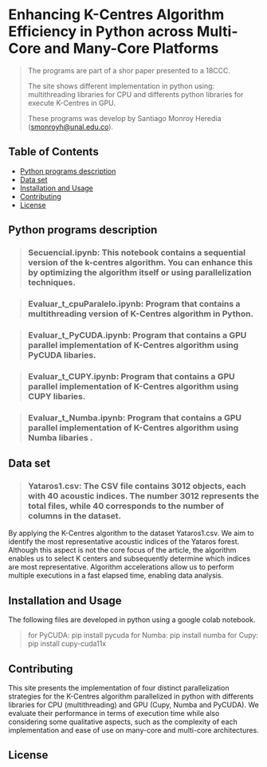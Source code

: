 # **Enhancing K-Centres Algorithm Efficiency in Python across Multi-Core and Many-Core Platforms**
>The programs are part of a shor paper presented to a 18CCC.
>
>The site shows different implementation in python using: multithreading libraries for CPU and differents python libraries for execute K-Centres in GPU.
>
>These programs was develop by Santiago Monroy Heredia (smonroyh@unal.edu.co).

## Table of Contents
- [Python programs description](#Python)
- [Data set](#Data)
- [Installation and Usage](#Installation)
- [Contributing](#contributing)
- [License](#license)


## Python programs description

> ### Secuencial.ipynb: This notebook contains a sequential version of the k-centres algorithm. You can enhance this by optimizing the algorithm itself or using parallelization techniques.

> ### Evaluar_t_cpuParalelo.ipynb: Program that contains a multithreading version of K-Centres algorithm in Python.

> ### Evaluar_t_PyCUDA.ipynb: Program that contains a GPU parallel implementation of K-Centres algorithm using PyCUDA libaries.

> ### Evaluar_t_CUPY.ipynb: Program that contains a GPU parallel implementation of K-Centres algorithm using CUPY libaries.
	
> ### Evaluar_t_Numba.ipynb: Program that contains a GPU parallel implementation of K-Centres algorithm using Numba libaries .
	
## Data set
> ### Yataros1.csv: The CSV file contains 3012 objects, each with 40 acoustic indices. The number 3012 represents the total files, while 40 corresponds to the number of columns in the dataset.
By applying the K-Centres algorithm to the dataset Yataros1.csv. We aim to identify the most representative acoustic indices of the Yataros forest. Although this aspect is not the core focus of the article, the algorithm enables us to select K centers and subsequently determine which indices are most representative. Algorithm accelerations allow us to perform multiple executions in a fast elapsed time, enabling data analysis.

## Installation and Usage

The following files are developed in python using a google colab notebook.


> for PyCUDA: pip install pycuda
> for Numba: pip install numba
> for Cupy: pip install cupy-cuda11x

## Contributing
This site presents the implementation of four distinct parallelization strategies for the K-Centres algorithm parallelized in python with differents libraries for CPU (multithreading) and GPU (Cupy, Numba and PyCUDA). 
We evaluate their performance in terms of execution time while also considering some qualitative aspects, such as the complexity of each implementation and ease of use on many-core and multi-core architectures.

## License


